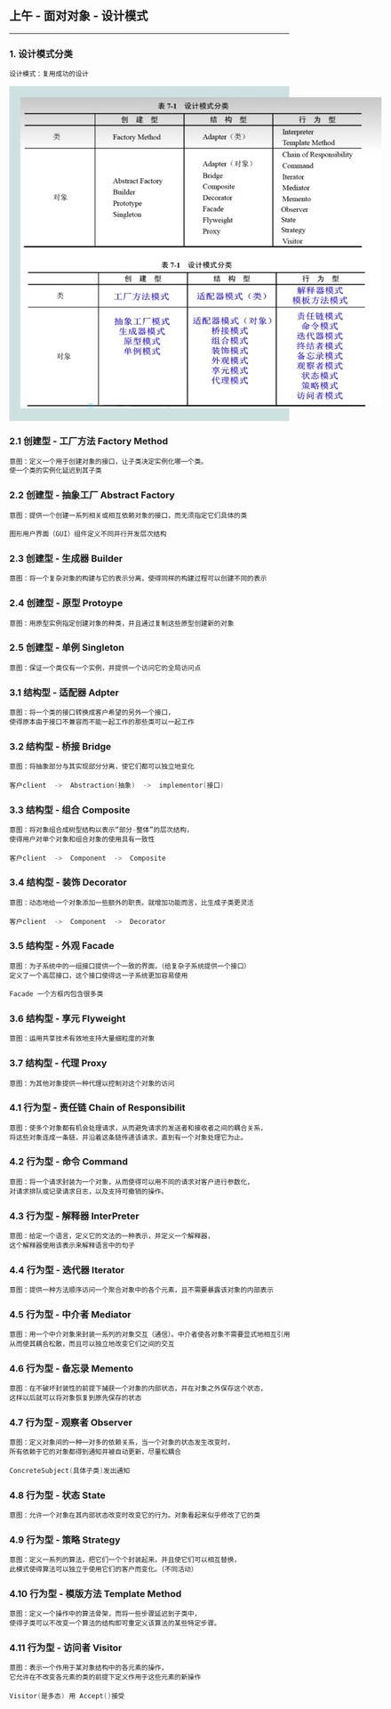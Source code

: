 ## 上午 - 面对对象 - 设计模式
---
### 1. 设计模式分类
```c
设计模式：复用成功的设计
```
<div style="background-color: rgb(206, 225, 225);  padding:20px; background-repeat: repeat;">
<div style="width:650px;"><img src="软考/img/设计模式.jpg" alt=""></div>
</div>

### 2.1 创建型 - 工厂方法 Factory Method
```c
意图：定义一个用于创建对象的接口，让子类决定实例化哪一个类。
使一个类的实例化延迟到其子类
```

### 2.2 创建型 - 抽象工厂 Abstract Factory
```c
意图：提供一个创建一系列相关或相互依赖对象的接口，而无须指定它们具体的类

图形用户界面（GUI）组件定义不同并行开发层次结构
```

### 2.3 创建型 - 生成器 Builder
```c
意图：将一个复杂对象的构建与它的表示分离，使得同样的构建过程可以创建不同的表示
```

### 2.4 创建型 - 原型 Protoype
```c
意图：用原型实例指定创建对象的种类，并且通过复制这些原型创建新的对象
```

### 2.5 创建型 - 单例 Singleton
```c
意图：保证一个类仅有一个实例，并提供一个访问它的全局访问点
```

### 3.1 结构型 - 适配器 Adpter
```c
意图：将一个类的接口转换成客户希望的另外一个接口，
使得原本由于接口不兼容而不能一起工作的那些类可以一起工作
```

### 3.2 结构型 - 桥接 Bridge
```c
意图：将抽象部分与其实现部分分离，使它们都可以独立地变化

客户client  ->  Abstraction(抽象)  ->  implementor(接口)
```

### 3.3 结构型 - 组合 Composite
```c
意图：将对象组合成树型结构以表示“部分-整体”的层次结构，
使得用户对单个对象和组合对象的使用具有一致性

客户client  ->  Component  ->  Composite
```

### 3.4 结构型 - 装饰 Decorator
```c
意图：动态地给一个对象添加一些额外的职责。就增加功能而言，比生成子类更灵活

客户client  ->  Component  ->  Decorator
```

### 3.5 结构型 - 外观 Facade
```c
意图：为子系统中的一组接口提供一个一致的界面，（给复杂子系统提供一个接口）
定义了一个高层接口，这个接口使得这一子系统更加容易使用

Facade 一个方框内包含很多类
```

### 3.6 结构型 - 享元 Flyweight
```c
意图：运用共享技术有效地支持大量细粒度的对象
```

### 3.7 结构型 - 代理 Proxy
```c
意图：为其他对象提供一种代理以控制对这个对象的访问
```

### 4.1 行为型 - 责任链 Chain of Responsibilit
```c
意图：使多个对象都有机会处理请求，从而避免请求的发送者和接收者之间的耦合关系，
将这些对象连成一条链，并沿着这条链传递该请求，直到有一个对象处理它为止。
```

### 4.2 行为型 - 命令 Command
```c
意图：将一个请求封装为一个对象，从而使得可以用不同的请求对客户进行参数化，
对请求排队或记录请求日志，以及支持可撤销的操作。
```

### 4.3 行为型 - 解释器 InterPreter
```c
意图：给定一个语言，定义它的文法的一种表示，并定义一个解释器，
这个解释器使用该表示来解释语言中的句子
```

### 4.4 行为型 - 迭代器 Iterator
```c
意图：提供一种方法顺序访问一个聚合对象中的各个元素，且不需要暴露该对象的内部表示
```

### 4.5 行为型 - 中介者 Mediator
```c
意图：用一个中介对象来封装一系列的对象交互（通信）。中介者使各对象不需要显式地相互引用，
从而使其耦合松散，而且可以独立地改变它们之间的交互
```

### 4.6 行为型 - 备忘录 Memento
```c
意图：在不破坏封装性的前提下捕获一个对象的内部状态，并在对象之外保存这个状态，
这样以后就可以将对象恢复到原先保存的状态
```


### 4.7 行为型 - 观察者 Observer
```c
意图：定义对象间的一种一对多的依赖关系，当一个对象的状态发生改变时，
所有依赖于它的对象都得到通知并被自动更新，尽量松耦合

ConcreteSubject(具体子类)发出通知
```

### 4.8 行为型 - 状态 State
```c
意图：允许一个对象在其内部状态改变时改变它的行为。对象看起来似乎修改了它的类
```

### 4.9 行为型 - 策略 Strategy
```c
意图：定义一系列的算法，把它们一个个封装起来，并且使它们可以相互替换，
此模式使得算法可以独立于使用它们的客户而变化。（不同活动）
```

### 4.10 行为型 - 模版方法 Template Method
```c
意图：定义一个操作中的算法骨架，而将一些步骤延迟到子类中，
使得子类可以不改变一个算法的结构即可重定义该算法的某些特定步骤。
```

### 4.11 行为型 - 访问者 Visitor
```c
意图：表示一个作用于某对象结构中的各元素的操作，
它允许在不改变各元素的类的前提下定义作用于这些元素的新操作

Visitor(是多态) 用 Accept()接受
```